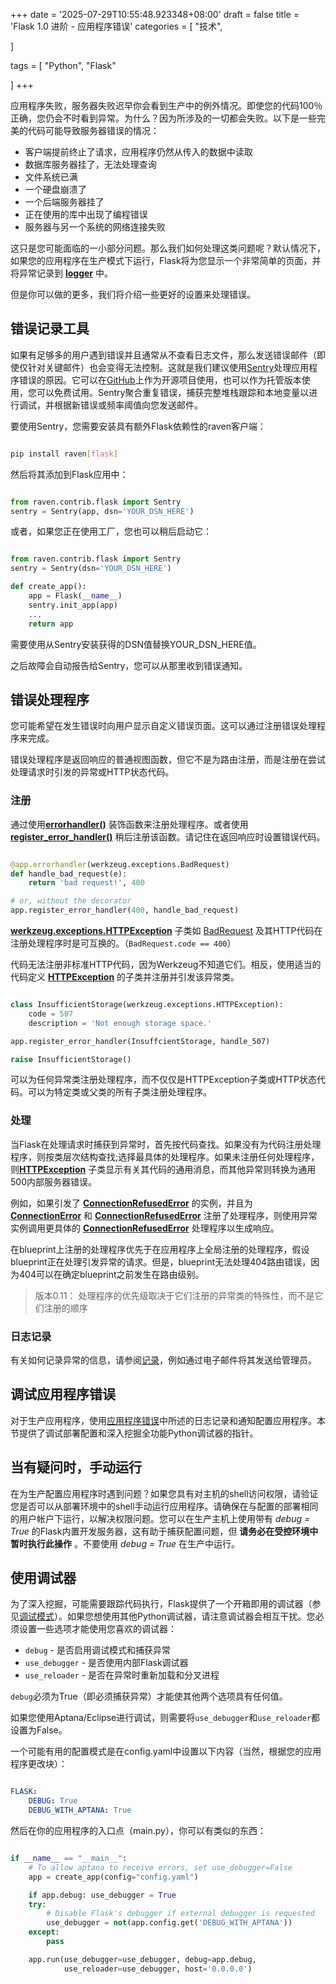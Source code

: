 +++
date = '2025-07-29T10:55:48.923348+08:00'
draft = false
title = 'Flask 1.0 进阶 - 应用程序错误'
categories = [
    "技术",

]

tags = [
    "Python",
    "Flask"

]
+++

应用程序失败，服务器失败迟早你会看到生产中的例外情况。即使您的代码100％正确，您仍会不时看到异常。为什么？因为所涉及的一切都会失败。以下是一些完美的代码可能导致服务器错误的情况：

* 客户端提前终止了请求，应用程序仍然从传入的数据中读取
* 数据库服务器挂了，无法处理查询
* 文件系统已满
* 一个硬盘崩溃了
* 一个后端服务器挂了
* 正在使用的库中出现了编程错误
* 服务器与另一个系统的网络连接失败

这只是您可能面临的一小部分问题。那么我们如何处理这类问题呢？默认情况下，如果您的应用程序在生产模式下运行，Flask将为您显示一个非常简单的页面，并将异常记录到 [**logger**](http://flask.pocoo.org/docs/1.0/api/#flask.Flask.logger) 中。

但是你可以做的更多，我们将介绍一些更好的设置来处理错误。

## 错误记录工具

如果有足够多的用户遇到错误并且通常从不查看日志文件，那么发送错误邮件（即使仅针对关键邮件）也会变得无法控制。这就是我们建议使用[Sentry](https://www.getsentry.com/)处理应用程序错误的原因。它可以在[GitHub](https://github.com/getsentry/sentry)上作为开源项目使用，也可以作为托管版本使用，您可以免费试用。Sentry聚合重复错误，捕获完整堆栈跟踪和本地变量以进行调试，并根据新错误或频率阈值向您发送邮件。

要使用Sentry，您需要安装具有额外Flask依赖性的raven客户端：

```bash

pip install raven[flask]

```

然后将其添加到Flask应用中：

```py

from raven.contrib.flask import Sentry
sentry = Sentry(app, dsn='YOUR_DSN_HERE')

```

或者，如果您正在使用工厂，您也可以稍后启动它：

```py

from raven.contrib.flask import Sentry
sentry = Sentry(dsn='YOUR_DSN_HERE')

def create_app():
    app = Flask(__name__)
    sentry.init_app(app)
    ...
    return app

```

需要使用从Sentry安装获得的DSN值替换YOUR\_DSN\_HERE值。

之后故障会自动报告给Sentry，您可以从那里收到错误通知。

## 错误处理程序

您可能希望在发生错误时向用户显示自定义错误页面。这可以通过注册错误处理程序来完成。

错误处理程序是返回响应的普通视图函数，但它不是为路由注册，而是注册在尝试处理请求时引发的异常或HTTP状态代码。

### 注册

通过使用[**errorhandler()**](http://flask.pocoo.org/docs/1.0/api/#flask.Flask.errorhandler) 装饰函数来注册处理程序。或者使用 [**register\_error\_handler()**](http://flask.pocoo.org/docs/1.0/api/#flask.Flask.register_error_handler) 稍后注册该函数。请记住在返回响应时设置错误代码。

```py

@app.errorhandler(werkzeug.exceptions.BadRequest)
def handle_bad_request(e):
    return 'bad request!', 400

# or, without the decorator
app.register_error_handler(400, handle_bad_request)

```

[**werkzeug.exceptions.HTTPException**](http://werkzeug.pocoo.org/docs/exceptions/#werkzeug.exceptions.HTTPException) 子类如 [BadRequest](http://werkzeug.pocoo.org/docs/exceptions/#werkzeug.exceptions.BadRequest) 及其HTTP代码在注册处理程序时是可互换的。（`BadRequest.code == 400`）

代码无法注册非标准HTTP代码，因为Werkzeug不知道它们。相反，使用适当的代码定义 [**HTTPException**](http://werkzeug.pocoo.org/docs/exceptions/#werkzeug.exceptions.HTTPException) 的子类并注册并引发该异常类。

```py

class InsufficientStorage(werkzeug.exceptions.HTTPException):
    code = 507
    description = 'Not enough storage space.'

app.register_error_handler(InsuffcientStorage, handle_507)

raise InsufficientStorage()

```

可以为任何异常类注册处理程序，而不仅仅是HTTPException子类或HTTP状态代码。可以为特定类或父类的所有子类注册处理程序。

### 处理

当Flask在处理请求时捕获到异常时，首先按代码查找。如果没有为代码注册处理程序，则按类层次结构查找;选择最具体的处理程序。如果未注册任何处理程序，则[**HTTPException**](http://werkzeug.pocoo.org/docs/exceptions/#werkzeug.exceptions.HTTPException) 子类显示有关其代码的通用消息，而其他异常则转换为通用500内部服务器错误。

例如，如果引发了 [**ConnectionRefusedError**](https://docs.python.org/3/library/exceptions.html#ConnectionRefusedError) 的实例，并且为 [**ConnectionError**](https://docs.python.org/3/library/exceptions.html#ConnectionError) 和 [**ConnectionRefusedError**](https://docs.python.org/3/library/exceptions.html#ConnectionRefusedError) 注册了处理程序，则使用异常实例调用更具体的 [**ConnectionRefusedError**](https://docs.python.org/3/library/exceptions.html#ConnectionRefusedError) 处理程序以生成响应。

在blueprint上注册的处理程序优先于在应用程序上全局注册的处理程序，假设blueprint正在处理引发异常的请求。但是，blueprint无法处理404路由错误，因为404可以在确定blueprint之前发生在路由级别。

> 版本0.11： 处理程序的优先级取决于它们注册的异常类的特殊性，而不是它们注册的顺序

### 日志记录

有关如何记录异常的信息，请参阅[记录](http://flask.pocoo.org/docs/1.0/logging/#logging)，例如通过电子邮件将其发送给管理员。

## 调试应用程序错误

对于生产应用程序，使用[应用程序错误](http://flask.pocoo.org/docs/1.0/errorhandling/#application-errors)中所述的日志记录和通知配置应用程序。本节提供了调试部署配置和深入挖掘全功能Python调试器的指针。

## 当有疑问时，手动运行

在为生产配置应用程序时遇到问题？如果您具有对主机的shell访问权限，请验证您是否可以从部署环境中的shell手动运行应用程序。请确保在与配置的部署相同的用户帐户下运行，以解决权限问题。您可以在生产主机上使用带有 *debug = True* 的Flask内置开发服务器，这有助于捕获配置问题，但 **请务必在受控环境中暂时执行此操作** 。不要使用 *debug = True* 在生产中运行。

## 使用调试器

为了深入挖掘，可能需要跟踪代码执行，Flask提供了一个开箱即用的调试器（参见[调试模式](http://flask.pocoo.org/docs/1.0/quickstart/#debug-mode)）。如果您想使用其他Python调试器，请注意调试器会相互干扰。您必须设置一些选项才能使用您喜欢的调试器：

* `debug` - 是否启用调试模式和捕获异常
* `use_debugger` - 是否使用内部Flask调试器
* `use_reloader` - 是否在异常时重新加载和分叉进程

`debug`必须为True（即必须捕获异常）才能使其他两个选项具有任何值。

如果您使用Aptana/Eclipse进行调试，则需要将`use_debugger`和`use_reloader`都设置为False。

一个可能有用的配置模式是在config.yaml中设置以下内容（当然，根据您的应用程序更改块）：

```yaml

FLASK:
    DEBUG: True
    DEBUG_WITH_APTANA: True

```

然后在你的应用程序的入口点（main.py），你可以有类似的东西：

```py

if __name__ == "__main__":
    # To allow aptana to receive errors, set use_debugger=False
    app = create_app(config="config.yaml")

    if app.debug: use_debugger = True
    try:
        # Disable Flask's debugger if external debugger is requested
        use_debugger = not(app.config.get('DEBUG_WITH_APTANA'))
    except:
        pass

    app.run(use_debugger=use_debugger, debug=app.debug,
            use_reloader=use_debugger, host='0.0.0.0')
```
